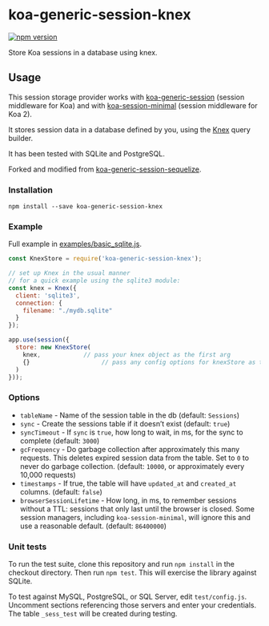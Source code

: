 # koa-generic-session-knex

[![npm version](https://badge.fury.io/js/koa-generic-session-knex.svg)](https://badge.fury.io/js/koa-generic-session-knex)

Store Koa sessions in a database using knex.

## Usage

This session storage provider works with [koa-generic-session](https://github.com/koajs/generic-session) (session middleware for Koa) and with [koa-session-minimal](https://github.com/longztian/koa-session-minimal) (session middleware for Koa 2).

It stores session data in a database defined by you, using the [Knex](http://knexjs.org/) query builder.

It has been tested with SQLite and PostgreSQL.

Forked and modified from [koa-generic-session-sequelize](https://github.com/natesilva/koa-generic-session-sequelize).

### Installation

`npm install --save koa-generic-session-knex`

### Example

Full example in [examples/basic_sqlite.js](examples/basic_sqlite.js).

```js
const KnexStore = require('koa-generic-session-knex');

// set up Knex in the usual manner
// for a quick example using the sqlite3 module:
const knex = Knex({
  client: 'sqlite3',
  connection: {
    filename: "./mydb.sqlite"
  }
});

app.use(session({
  store: new KnexStore(
    knex,            // pass your knex object as the first arg
    {}                    // pass any config options for knexStore as the second arg (see below)
  )
}));
```

### Options

 - `tableName` - Name of the session table in the db (default: `Sessions`)
 - `sync` - Create the sessions table if it doesn’t exist (default: `true`)
 - `syncTimeout` - If `sync` is `true`, how long to wait, in ms, for the sync to complete (default: `3000`)
 - `gcFrequency` - Do garbage collection after approximately this many requests. This deletes expired session data from the table. Set to `0` to never do garbage collection. (default: `10000`, or approximately every 10,000 requests)
 - `timestamps` - If true, the table will have `updated_at` and `created_at` columns. (default: `false`)
 - `browserSessionLifetime` - How long, in ms, to remember sessions without a TTL: sessions that only last until the browser is closed. Some session managers, including `koa-session-minimal`, will ignore this and use a reasonable default. (default: `86400000`)


### Unit tests

To run the test suite, clone this repository and run `npm install` in the checkout directory. Then run `npm test`. This will exercise the library against SQLite.

To test against MySQL, PostgreSQL, or SQL Server, edit `test/config.js`. Uncomment sections referencing those servers and enter your credentials. The table `_sess_test` will be created during testing.
